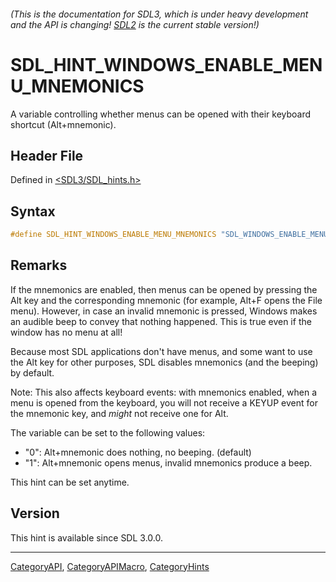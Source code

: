 ###### (This is the documentation for SDL3, which is under heavy development and the API is changing! [SDL2](https://wiki.libsdl.org/SDL2/) is the current stable version!)
# SDL_HINT_WINDOWS_ENABLE_MENU_MNEMONICS

A variable controlling whether menus can be opened with their keyboard shortcut (Alt+mnemonic).

## Header File

Defined in [<SDL3/SDL_hints.h>](https://github.com/libsdl-org/SDL/blob/main/include/SDL3/SDL_hints.h)

## Syntax

```c
#define SDL_HINT_WINDOWS_ENABLE_MENU_MNEMONICS "SDL_WINDOWS_ENABLE_MENU_MNEMONICS"
```

## Remarks

If the mnemonics are enabled, then menus can be opened by pressing the Alt
key and the corresponding mnemonic (for example, Alt+F opens the File
menu). However, in case an invalid mnemonic is pressed, Windows makes an
audible beep to convey that nothing happened. This is true even if the
window has no menu at all!

Because most SDL applications don't have menus, and some want to use the
Alt key for other purposes, SDL disables mnemonics (and the beeping) by
default.

Note: This also affects keyboard events: with mnemonics enabled, when a
menu is opened from the keyboard, you will not receive a KEYUP event for
the mnemonic key, and *might* not receive one for Alt.

The variable can be set to the following values:

- "0": Alt+mnemonic does nothing, no beeping. (default)
- "1": Alt+mnemonic opens menus, invalid mnemonics produce a beep.

This hint can be set anytime.

## Version

This hint is available since SDL 3.0.0.

----
[CategoryAPI](CategoryAPI), [CategoryAPIMacro](CategoryAPIMacro), [CategoryHints](CategoryHints)

